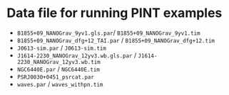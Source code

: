 # Data file for running PINT examples
* `B1855+09_NANOGrav_9yv1.gls.par`/ `B1855+09_NANOGrav_9yv1.tim`
* `B1855+09_NANOGrav_dfg+12_TAI.par` / `B1855+09_NANOGrav_dfg+12.tim`
* `J0613-sim.par` / `J0613-sim.tim`
* `J1614-2230_NANOGrav_12yv3.wb.gls.par` / `J1614-2230_NANOGrav_12yv3.wb.tim`
* `NGC6440E.par` / `NGC6440E.tim`
* `PSRJ0030+0451_psrcat.par`
* `waves.par` / `waves_withpn.tim`